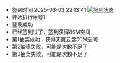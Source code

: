 - 签到时间 2025-03-03 22:13:41 [![签到状态](https://github.com/zdu2022/189cloud/actions/workflows/main.yml/badge.svg?branch=main)](https://github.com/zdu2022/189cloud/actions/workflows/main.yml)
- 开始执行帐号1
- 登录成功
- 已经签到过了，签到获得86M空间
- 第1抽奖成功：获得天翼云盘50M空间
- 第2抽奖失败，可能是次数不足了
- 第3抽奖失败，可能是次数不足了

